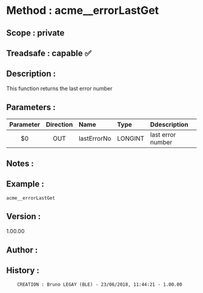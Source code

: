 ﻿# **Method :** acme__errorLastGet
## **Scope :** private
## **Treadsafe :** capable ✅ 
## **Description :** 
This function returns the last error number
## **Parameters :** 
| Parameter | Direction | Name | Type | Ddescription | 
|:----:|:----:|:----|:----|:----| 
| $0 | OUT | lastErrorNo | LONGINT | last error number | 

## **Notes :** 

## **Example :** 
```
acme__errorLastGet
```
## **Version :** 
1.00.00
## **Author :** 

## **History :** 
 
        CREATION : Bruno LEGAY (BLE) - 23/06/2018, 11:44:21 - 1.00.00
